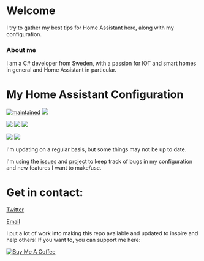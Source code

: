 # Welcome
I try to gather my best tips for Home Assistant here, along with my configuration.

### About me
I am a C# developer from Sweden, with a passion for IOT and smart homes in general and Home Assistant in particular.

# My Home Assistant Configuration

[![maintained](https://img.shields.io/maintenance/yes/2019.svg?style=popout)](#)  ![](https://img.shields.io/github/last-commit/isabellaalstrom/home-assistant-config.svg?style=popout)

![](https://img.shields.io/github/issues-raw/isabellaalstrom/home-assistant-config.svg?label=Open%20todos&style=popout)  ![](https://img.shields.io/github/issues-closed-raw/isabellaalstrom/home-assistant-config.svg?colorB=green&label=Closed%20todos&style=popout)  ![](https://img.shields.io/github/issues/isabellaalstrom/home-assistant-config/bug.svg?colorB=red&label=Bugs&style=popout)

![](https://img.shields.io/discord/330944238910963714.svg?label=Hass%20Discord&style=popout)  [![](https://img.shields.io/twitter/follow/espadrine.svg?label=Follow%20me%20on%20Twitter&style=social?style=popout)](https://twitter.com/teachingbirds)

I'm updating on a regular basis, but some things may not be up to date.

I'm using the [issues](https://github.com/isabellaalstrom/home-assistant-config/issues) and [project](https://github.com/isabellaalstrom/home-assistant-config/projects/1) to keep track of bugs in my configuration and new features I want to make/use.

# Get in contact:
[Twitter](https://twitter.com/teachingbirds)

[Email](mailto:isabella.alstrom@gmail.com)

I put a lot of work into making this repo available and updated to inspire and help others! If you want to, you can support me here:

<a href="https://www.buymeacoffee.com/iq1f96D" target="_blank"><img src="https://www.buymeacoffee.com/assets/img/custom_images/purple_img.png" alt="Buy Me A Coffee" style="height: auto !important;width: auto !important;" ></a>
